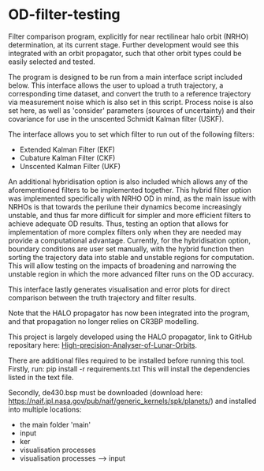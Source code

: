 # OD-filter-testing
Filter comparison program, explicitly for near rectilinear halo orbit (NRHO) determination, at its current stage. Further development would see this integrated with an orbit propagator, such that other orbit types could be easily selected and tested.

The program is designed to be run from a main interface script included below. This interface allows the user to upload a truth trajectory, a corresponding time dataset, and convert the truth to a reference trajectory via measurement noise which is also set in this script. Process noise is also set here, as well as 'consider' parameters (sources of uncertainty) and their covariance for use in the unscented Schmidt Kalman filter (USKF). 

The interface allows you to set which filter to run out of the following filters:
- Extended Kalman Filter (EKF)
- Cubature Kalman Filter (CKF)
- Unscented Kalman Filter (UKF)

An additional hybridisation option is also included which allows any of the aforementioned filters to be implemented together. This hybrid filter option was implemented specifically with NRHO OD in mind, as the main issue with NRHOs is that towards the perilune their dynamics become increasingly unstable, and thus far more difficult for simpler and more efficient filters to achieve adequate OD results. Thus, testing an option that allows for implementation of more complex filters only when they are needed may provide a computational advantage. Currently, for the hybridisation option, boundary conditions are user set manually, with the hybrid function then sorting the trajectory data into stable and unstable regions for computation. This will allow testing on the impacts of broadening and narrowing the unstable region in which the more advanced filter runs on the OD accuracy. 

This interface lastly generates visualisation and error plots for direct comparison between the truth trajectory and filter results.

Note that the HALO propagator has now been integrated into the program, and that propagation no longer relies on CR3BP modelling. 

This project is largely developed using the HALO propagator, link to GitHub repositary here: [High-precision-Analyser-of-Lunar-Orbits](https://github.com/yang-researchgroup/High-precision-Analyser-of-Lunar-Orbits). 

There are additional files required to be installed before running this tool. Firstly, run:
pip install -r requirements.txt
This will install the dependencies listed in the text file. 

Secondly, de430.bsp must be downloaded  (download here: https://naif.jpl.nasa.gov/pub/naif/generic_kernels/spk/planets/) and installed into multiple locations:
- the main folder 'main'
- input
- ker
- visualisation processes
- visualisation processes --> input
